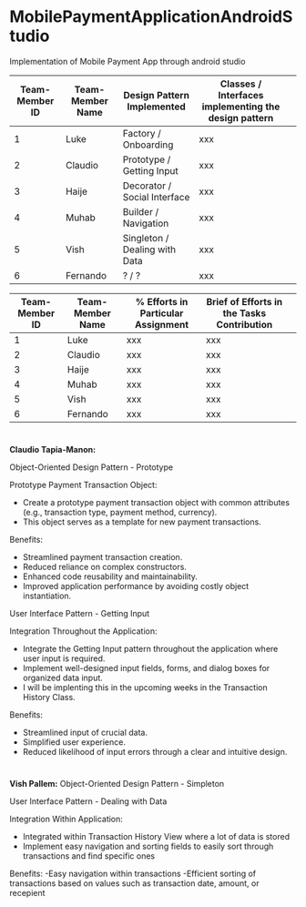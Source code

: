 # MobilePaymentApplicationAndroidStudio
Implementation of Mobile Payment App through android studio

| Team-Member ID | Team-Member Name | Design Pattern Implemented    | Classes / Interfaces implementing the design pattern |   |
|----------------|------------------|-------------------------------|------------------------------------------------------|---|
| 1              | Luke             | Factory / Onboarding          | xxx                                                  |   |
| 2              | Claudio          | Prototype / Getting Input     | xxx                                                  |   |
| 3              | Haije            | Decorator / Social Interface  | xxx                                                  |   |
| 4              | Muhab            | Builder / Navigation          | xxx                                                  |   |
| 5              | Vish             | Singleton / Dealing with Data | xxx                                                  |   |
| 6              | Fernando         | ? / ?                         | xxx                                                  |   |

| Team-Member ID | Team-Member Name | % Efforts in Particular Assignment | Brief of Efforts in the Tasks Contribution |   |
|----------------|------------------|------------------------------------|--------------------------------------------|---|
| 1              | Luke             | xxx                                | xxx                                        |   |
| 2              | Claudio          | xxx                                | xxx                                        |   |
| 3              | Haije            | xxx                                | xxx                                        |   |
| 4              | Muhab            | xxx                                | xxx                                        |   |
| 5              | Vish             | xxx                                | xxx                                        |   |
| 6              | Fernando         | xxx                                | xxx                                        |   |

#
**Claudio Tapia-Manon:**

Object-Oriented Design Pattern - Prototype

Prototype Payment Transaction Object:
   - Create a prototype payment transaction object with common attributes (e.g., transaction type, payment method, currency).
   - This object serves as a template for new payment transactions.

Benefits:
- Streamlined payment transaction creation.
- Reduced reliance on complex constructors.
- Enhanced code reusability and maintainability.
- Improved application performance by avoiding costly object instantiation.

User Interface Pattern - Getting Input

Integration Throughout the Application:
   - Integrate the Getting Input pattern throughout the application where user input is required.
   - Implement well-designed input fields, forms, and dialog boxes for organized data input.
   - I will be implenting this in the upcoming weeks in the Transaction History Class. 

Benefits:
- Streamlined input of crucial data.
- Simplified user experience.
- Reduced likelihood of input errors through a clear and intuitive design.
#
**Vish Pallem:**
Object-Oriented Design Pattern - Simpleton

User Interface Pattern - Dealing with Data

Integration Within Application:
   - Integrated within Transaction History View where a lot of data is stored
   - Implement easy navigation and sorting fields to easily sort through transactions and find specific ones

Benefits:
-Easy navigation within transactions
-Efficient sorting of transactions based on values such as transaction date, amount, or recepient
